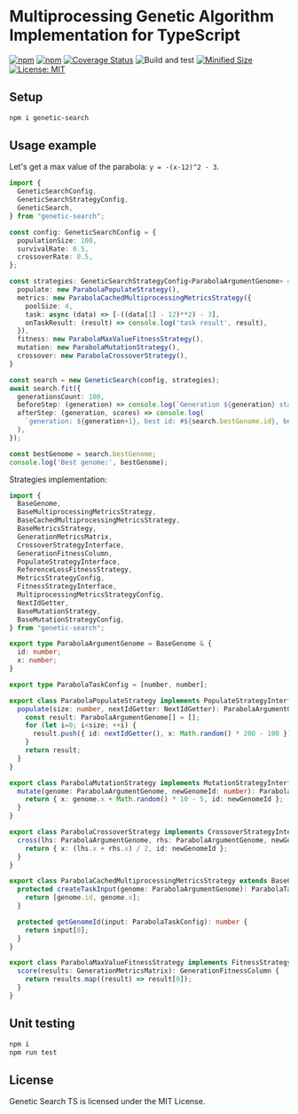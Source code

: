 # Multiprocessing Genetic Algorithm Implementation for TypeScript

[![npm](https://img.shields.io/npm/v/genetic-search.svg)](https://www.npmjs.com/package/genetic-search)
[![npm](https://img.shields.io/npm/dm/genetic-search.svg?style=flat)](https://www.npmjs.com/package/genetic-search)
[![Coverage Status](https://coveralls.io/repos/github/Smoren/genetic-search-ts/badge.svg?branch=master&rand=222)](https://coveralls.io/github/Smoren/genetic-search-ts?branch=master)
![Build and test](https://github.com/Smoren/genetic-search-ts/actions/workflows/test.yml/badge.svg)
[![Minified Size](https://badgen.net/bundlephobia/minzip/genetic-search)](https://bundlephobia.com/result?p=genetic-search)
[![License: MIT](https://img.shields.io/badge/License-MIT-yellow.svg)](https://opensource.org/licenses/MIT)

Setup
-----

```bash
npm i genetic-search
```

Usage example
-------------

Let's get a max value of the parabola: `y = -(x-12)^2 - 3`.

```typescript
import {
  GeneticSearchConfig,
  GeneticSearchStrategyConfig,
  GeneticSearch,
} from "genetic-search";

const config: GeneticSearchConfig = {
  populationSize: 100,
  survivalRate: 0.5,
  crossoverRate: 0.5,
};

const strategies: GeneticSearchStrategyConfig<ParabolaArgumentGenome> = {
  populate: new ParabolaPopulateStrategy(),
  metrics: new ParabolaCachedMultiprocessingMetricsStrategy({
    poolSize: 4,
    task: async (data) => [-((data[1] - 12)**2) - 3],
    onTaskResult: (result) => console.log('task result', result),
  }),
  fitness: new ParabolaMaxValueFitnessStrategy(),
  mutation: new ParabolaMutationStrategy(),
  crossover: new ParabolaCrossoverStrategy(),
}

const search = new GeneticSearch(config, strategies);
await search.fit({
  generationsCount: 100,
  beforeStep: (generation) => console.log(`Generation ${generation} started`),
  afterStep: (generation, scores) => console.log(
    `generation: ${generation+1}, best id: #${search.bestGenome.id}, best score: ${scores[0]}`,
  ),
});

const bestGenome = search.bestGenome;
console.log('Best genome:', bestGenome);
```

Strategies implementation:

```typescript
import {
  BaseGenome,
  BaseMultiprocessingMetricsStrategy,
  BaseCachedMultiprocessingMetricsStrategy,
  BaseMetricsStrategy,
  GenerationMetricsMatrix,
  CrossoverStrategyInterface,
  GenerationFitnessColumn,
  PopulateStrategyInterface,
  ReferenceLossFitnessStrategy,
  MetricsStrategyConfig,
  FitnessStrategyInterface,
  MultiprocessingMetricsStrategyConfig,
  NextIdGetter,
  BaseMutationStrategy,
  BaseMutationStrategyConfig,
} from "genetic-search";

export type ParabolaArgumentGenome = BaseGenome & {
  id: number;
  x: number;
}

export type ParabolaTaskConfig = [number, number];

export class ParabolaPopulateStrategy implements PopulateStrategyInterface<ParabolaArgumentGenome> {
  populate(size: number, nextIdGetter: NextIdGetter): ParabolaArgumentGenome[] {
    const result: ParabolaArgumentGenome[] = [];
    for (let i=0; i<size; ++i) {
      result.push({ id: nextIdGetter(), x: Math.random() * 200 - 100 });
    }
    return result;
  }
}

export class ParabolaMutationStrategy implements MutationStrategyInterface<ParabolaArgumentGenome> {
  mutate(genome: ParabolaArgumentGenome, newGenomeId: number): ParabolaArgumentGenome {
    return { x: genome.x + Math.random() * 10 - 5, id: newGenomeId };
  }
}

export class ParabolaCrossoverStrategy implements CrossoverStrategyInterface<ParabolaArgumentGenome> {
  cross(lhs: ParabolaArgumentGenome, rhs: ParabolaArgumentGenome, newGenomeId: number): ParabolaArgumentGenome {
    return { x: (lhs.x + rhs.x) / 2, id: newGenomeId };
  }
}

export class ParabolaCachedMultiprocessingMetricsStrategy extends BaseCachedMultiprocessingMetricsStrategy<ParabolaArgumentGenome, MultiprocessingMetricsStrategyConfig<ParabolaTaskConfig>, ParabolaTaskConfig> {
  protected createTaskInput(genome: ParabolaArgumentGenome): ParabolaTaskConfig {
    return [genome.id, genome.x];
  }

  protected getGenomeId(input: ParabolaTaskConfig): number {
    return input[0];
  }
}

export class ParabolaMaxValueFitnessStrategy implements FitnessStrategyInterface {
  score(results: GenerationMetricsMatrix): GenerationFitnessColumn {
    return results.map((result) => result[0]);
  }
}

```


Unit testing
------------

```bash
npm i
npm run test
```

License
-------

Genetic Search TS is licensed under the MIT License.
